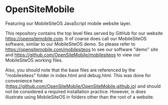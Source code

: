 OpenSiteMobile
==============

Featuring our MobileSiteOS JavaScript mobile website layer.

This repository contains the top level files served by GitHub for our website https://opensitemobile.com. It of coarse does call our MobileSiteOS software, similar to our MobileSiteOS demo. So please refer to https://opensitemobile.com/mobilesiteos to see our software "demo" site and https://github.com/OpenSiteMobile/mobilesiteos to view our MobileSiteOS working files.

Also, you should note that the base files are referenced by the "mobilesiteos" folder in index.html and debug.html. This was done for convenience here (https://github.com/OpenSiteMobile/OpenSiteMobile.github.io) and should not be considered a required installation practice. However, is does illustrate using MobileSiteOS in folders other than the root of a website.


